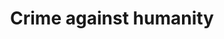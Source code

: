 ---
title: Crime against humanity
longTitle: 'Crime against humanity'
tags:
- gccommon
narrowerTerm:
- "[[Fugitives from justice Crime]]"
relatedTerm:
- "[[War crimes]]"
---